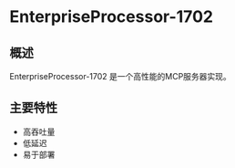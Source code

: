 # EnterpriseProcessor-1702

## 概述

EnterpriseProcessor-1702 是一个高性能的MCP服务器实现。

## 主要特性

- 高吞吐量
- 低延迟
- 易于部署
